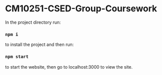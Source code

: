 # CM10251-CSED-Group-Coursework

In the project directory run:

### `npm i`

to install the project and then run:

### `npm start`

to start the website, then go to localhost:3000 to view the site.
